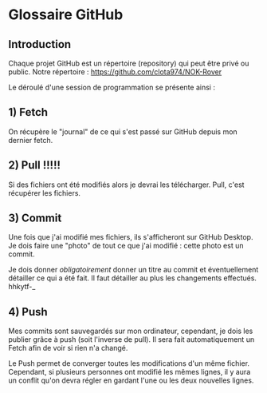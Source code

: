 # Glossaire GitHub

## Introduction

Chaque projet GitHub est un répertoire (repository) qui peut être privé ou public. 
Notre répertoire : https://github.com/clota974/NOK-Rover

Le déroulé d'une session de programmation se présente ainsi : 

## 1) Fetch

On récupère le "journal" de ce qui s'est passé sur GitHub depuis mon dernier fetch. 

## 2) Pull !!!!!
Si des fichiers ont été modifiés alors je devrai les télécharger.
Pull, c'est récupérer les fichiers.

## 3) Commit
Une fois que j'ai modifié mes fichiers, ils s'afficheront sur GitHub Desktop.
Je dois faire une "photo" de tout ce que j'ai modifié : cette photo est un commit.

Je dois donner *obligatoirement* donner un titre au commit et éventuellement détailler ce qui a été fait. Il faut détailler au plus les changements effectués.
hhkytf-_
## 4) Push
Mes commits sont sauvegardés sur mon ordinateur, cependant, je dois les publier grâce à push (soit l'inverse de pull).
Il sera fait automatiquement un Fetch afin de voir si rien n'a changé.

Le Push permet de converger toutes les modifications d'un même fichier. Cependant, si plusieurs personnes ont modifié les mêmes lignes, il y aura un conflit qu'on devra régler en gardant l'une ou les deux nouvelles lignes.


<!--stackedit_data:
eyJoaXN0b3J5IjpbMTM4NzM1NzYwOCw3NDgyODU4NDldfQ==
-->